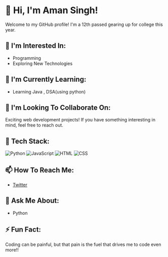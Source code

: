 # 👋 Hi, I'm Aman Singh!

Welcome to my GitHub profile! I'm a 12th passed gearing up for college this year.




## 👀 I'm Interested In:

- Programming
- Exploring New Technologies

## 🌱 I'm Currently Learning:

- Learning Java , DSA(using python)

## 👯 I'm Looking To Collaborate On:

Exciting web development projects! If you have something interesting in mind, feel free to reach out.

## 💼 Tech Stack:

![Python](https://img.shields.io/badge/Python-3776AB?style=for-the-badge&logo=python&logoColor=white)
![JavaScript](https://img.shields.io/badge/JavaScript-F7DF1E?style=for-the-badge&logo=javascript&logoColor=black)
![HTML](https://img.shields.io/badge/HTML5-E34F26?style=for-the-badge&logo=html5&logoColor=white)
![CSS](https://img.shields.io/badge/CSS3-1572B6?style=for-the-badge&logo=css3&logoColor=white)

## 📫 How To Reach Me:

- [Twitter](https://twitter.com/AmanSingh4517)

## 💬 Ask Me About:

- Python

## ⚡ Fun Fact:

Coding can be painful, but that pain is the fuel that drives me to code even more!!
